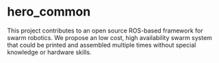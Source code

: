 # hero_common
This project contributes to an open source ROS-based framework for swarm robotics. We propose an low cost, high availability swarm system that could be printed and assembled multiple times without special knowledge or hardware skills.
